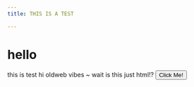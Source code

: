 ```yaml
---
title: THIS IS A TEST

---
```

# hello
this is test
hi
oldweb vibes ~
wait is this just html!?
<button type="button">Click Me!</button> 